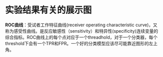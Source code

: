 # 实验结果有关的展示图


**ROC曲线**：受试者工作特征曲线(receiver operating characteristic curve)，又称为感受性曲线。是反应敏感性（sensitivity）和特异性(specificity)连续变量的综合指标。ROC曲线上的每个点对应于一个threadhold，对于一个分类器，每个threshold下会有一个TPR和FPR。一个好的分类模型应该尽可能靠近图形的左上角。


<!-- |---|---|---| -->